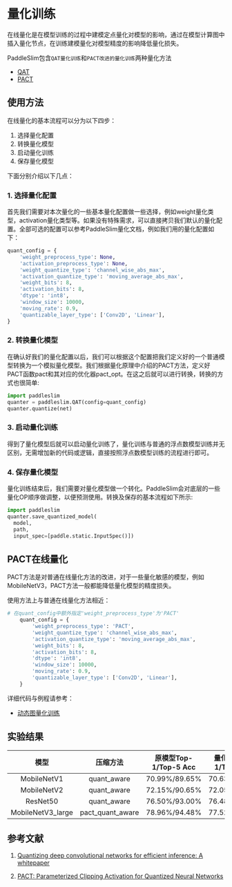 # 量化训练

在线量化是在模型训练的过程中建模定点量化对模型的影响，通过在模型计算图中插入量化节点，在训练建模量化对模型精度的影响降低量化损失。


PaddleSlim包含`QAT量化训练`和`PACT改进的量化训练`两种量化方法

- [QAT]()
- [PACT]()

## 使用方法

在线量化的基本流程可以分为以下四步：

1. 选择量化配置
2. 转换量化模型
3. 启动量化训练
4. 保存量化模型

下面分别介绍以下几点：

### 1. 选择量化配置

首先我们需要对本次量化的一些基本量化配置做一些选择，例如weight量化类型，activation量化类型等。如果没有特殊需求，可以直接拷贝我们默认的量化配置。全部可选的配置可以参考PaddleSlim量化文档，例如我们用的量化配置如下：

```python
quant_config = {
    'weight_preprocess_type': None,
    'activation_preprocess_type': None,
    'weight_quantize_type': 'channel_wise_abs_max',
    'activation_quantize_type': 'moving_average_abs_max',
    'weight_bits': 8,
    'activation_bits': 8,
    'dtype': 'int8',
    'window_size': 10000,
    'moving_rate': 0.9,
    'quantizable_layer_type': ['Conv2D', 'Linear'],
}
```

### 2. 转换量化模型

在确认好我们的量化配置以后，我们可以根据这个配置把我们定义好的一个普通模型转换为一个模拟量化模型。我们根据量化原理中介绍的PACT方法，定义好PACT函数pact和其对应的优化器pact_opt。在这之后就可以进行转换，转换的方式也很简单:

```python
import paddleslim
quanter = paddleslim.QAT(config=quant_config)
quanter.quantize(net)
```

### 3. 启动量化训练

得到了量化模型后就可以启动量化训练了，量化训练与普通的浮点数模型训练并无区别，无需增加新的代码或逻辑，直接按照浮点数模型训练的流程进行即可。

### 4. 保存量化模型

量化训练结束后，我们需要对量化模型做一个转化。PaddleSlim会对底层的一些量化OP顺序做调整，以便预测使用。转换及保存的基本流程如下所示:

```python
import paddleslim
quanter.save_quantized_model(
  model,
  path,
  input_spec=[paddle.static.InputSpec()])
```

## PACT在线量化

PACT方法是对普通在线量化方法的改进，对于一些量化敏感的模型，例如MobileNetV3，PACT方法一般都能降低量化模型的精度损失。

使用方法上与普通在线量化方法相近：

```python
# 在quant_config中额外指定'weight_preprocess_type'为'PACT'
    quant_config = {
        'weight_preprocess_type': 'PACT',
        'weight_quantize_type': 'channel_wise_abs_max',
        'activation_quantize_type': 'moving_average_abs_max',
        'weight_bits': 8,
        'activation_bits': 8,
        'dtype': 'int8',
        'window_size': 10000,
        'moving_rate': 0.9,
        'quantizable_layer_type': ['Conv2D', 'Linear'],
    }

```

详细代码与例程请参考：

- [动态图量化训练](https://github.com/PaddlePaddle/PaddleSlim/tree/develop/demo/dygraph/quant)

## 实验结果

|       模型        |     压缩方法     | 原模型Top-1/Top-5 Acc | 量化模型Top-1/Top-5 Acc |
| :---------------: | :--------------: | :-------------------: | :---------------------: |
|    MobileNetV1    |   quant_aware    |     70.99%/89.65%     |      70.63%/89.65%      |
|    MobileNetV2    |   quant_aware    |     72.15%/90.65%     |      72.05%/90.63%      |
|     ResNet50      |   quant_aware    |     76.50%/93.00%     |      76.48%/93.11%      |
| MobileNetV3_large | pact_quant_aware |     78.96%/94.48%     |      77.52%/93.77%      |

## 参考文献

1. [Quantizing deep convolutional networks for efficient inference: A whitepaper](https://arxiv.org/pdf/1806.08342.pdf)

2. [PACT: Parameterized Clipping Activation for Quantized Neural Networks](https://arxiv.org/abs/1805.06085)
